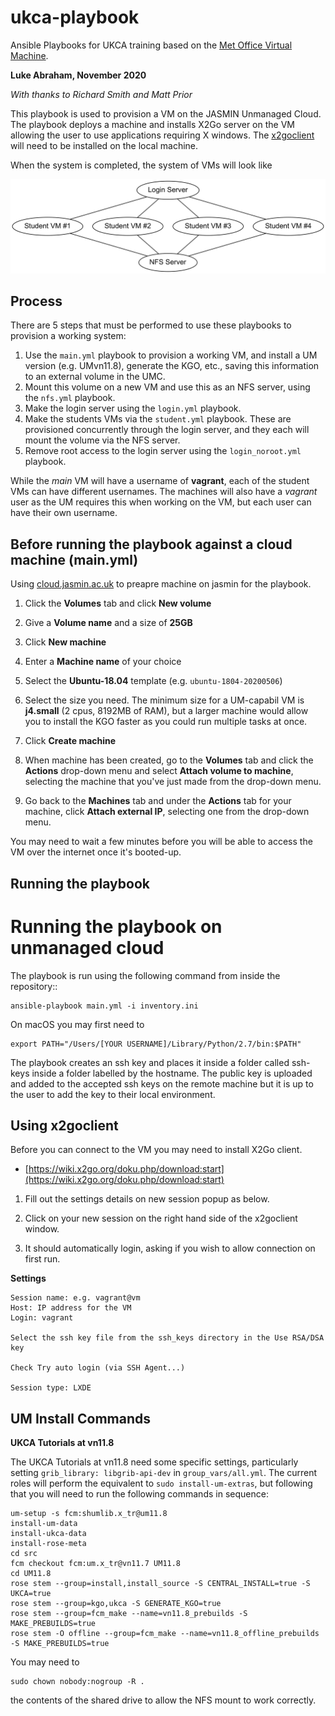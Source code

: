 # ukca-playbook

Ansible Playbooks for UKCA training based on the [Met Office Virtual Machine](https://github.com/metomi/metomi-vms).

**Luke Abraham, November 2020**

_With thanks to Richard Smith and Matt Prior_


This playbook is used to provision a VM on the JASMIN Unmanaged Cloud.
The playbook deploys a machine and installs X2Go server on the VM allowing the user to use applications requiring X windows. The
[x2goclient](http://wiki.x2go.org/doku.php/download:start) will need to be installed on the local machine.

When the system is completed, the system of VMs will look like

![Diagram showing VM connections on the JASMIN Unmanaged Cloud](images/scheme.png?raw=true "VM layout on the JASMIN UMC")

Process
----------------------

There are 5 steps that must be performed to use these playbooks to provision a working system:

1. Use the `main.yml` playbook to provision a working VM, and install a UM version (e.g. UMvn11.8), generate the KGO, etc., saving this information to an external volume in the UMC.
2. Mount this volume on a new VM and use this as an NFS server, using the `nfs.yml` playbook.
3. Make the login server using the `login.yml` playbook.
4. Make the students VMs via the `student.yml` playbook. These are provisioned concurrently through the login server, and they each will mount the volume via the NFS server.
5. Remove root access to the login server using the `login_noroot.yml` playbook.

While the _main_ VM will have a username of **vagrant**, each of the student VMs can have different usernames. The machines will also have a _vagrant_ user as the UM requires this when working on the VM, but each user can have their own username.

Before running the playbook against a cloud machine (main.yml)
---------------------------------------------------

Using [cloud.jasmin.ac.uk](https://cloud.jasmin.ac.uk) to preapre machine on jasmin for the playbook.

1. Click the **Volumes** tab and click **New volume**

2. Give a **Volume name** and a size of **25GB**

3.  Click **New machine**

4.  Enter a **Machine name** of your choice 

5.  Select the **Ubuntu-18.04** template (e.g. `ubuntu-1804-20200506`)

6. Select the size you need. The minimum size for a UM-capabil VM is **j4.small** (2 cpus, 8192MB of RAM), but a larger machine would allow you to install the KGO faster as you could run multiple tasks at once.

7.  Click **Create machine**

8.  When machine has been created, go to the **Volumes** tab and click the **Actions** drop-down menu and select **Attach volume to machine**, selecting the machine that you've just made from the drop-down menu.

9. Go back to the **Machines** tab and under the **Actions** tab for your machine, click **Attach external IP**, selecting one from the drop-down menu.

You may need to wait a few minutes before you will be able to access the VM over the internet once it's booted-up.

Running the playbook
--------------------

Running the playbook on unmanaged cloud
=======================================


The playbook is run using the following command from inside the repository::

    ansible-playbook main.yml -i inventory.ini

On macOS you may first need to

    export PATH="/Users/[YOUR USERNAME]/Library/Python/2.7/bin:$PATH"

The playbook creates an ssh key and places it inside a folder called ssh-keys inside a folder labelled by the hostname.
The public key is uploaded and added to the accepted ssh keys on the remote machine but it is up to the user to add the key
to their local environment.

Using x2goclient
----------------

Before you can connect to the VM you may need to install X2Go client.

* [https://wiki.x2go.org/doku.php/download:start](https://wiki.x2go.org/doku.php/download:start)

1. Fill out the settings details on new session popup as below.

2. Click on your new session on the right hand side of the x2goclient window.

3. It should automatically login, asking if you wish to allow connection on first run.


**Settings**

    Session name: e.g. vagrant@vm
    Host: IP address for the VM
    Login: vagrant

    Select the ssh key file from the ssh_keys directory in the Use RSA/DSA key
    
    Check Try auto login (via SSH Agent...)
    
    Session type: LXDE

UM Install Commands
-------------------

**UKCA Tutorials at vn11.8**

The UKCA Tutorials at vn11.8 need some specific settings, particularly setting `grib_library: libgrib-api-dev` in `group_vars/all.yml`. The current roles will perform the equivalent to `sudo install-um-extras`, but following that you will need to run the following commands in sequence:

    um-setup -s fcm:shumlib.x_tr@um11.8
    install-um-data
    install-ukca-data
    install-rose-meta
    cd src
    fcm checkout fcm:um.x_tr@vn11.7 UM11.8
    cd UM11.8
    rose stem --group=install,install_source -S CENTRAL_INSTALL=true -S UKCA=true
    rose stem --group=kgo,ukca -S GENERATE_KGO=true
    rose stem --group=fcm_make --name=vn11.8_prebuilds -S MAKE_PREBUILDS=true
    rose stem -O offline --group=fcm_make --name=vn11.8_offline_prebuilds -S MAKE_PREBUILDS=true

You may need to

    sudo chown nobody:nogroup -R .

the contents of the shared drive to allow the NFS mount to work correctly.
